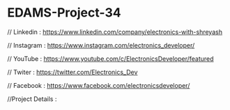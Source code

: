 # EDAMS-Project-34
// Linkedin : https://www.linkedin.com/company/electronics-with-shreyash

// Instagram : https://www.instagram.com/electronics_developer/

// YouTube : https://www.youtube.com/c/ElectronicsDeveloper/featured

// Twiter : https://twitter.com/Electronics_Dev

// Facebook : https://www.facebook.com/electronicsdeveloper/

//Project Details :
